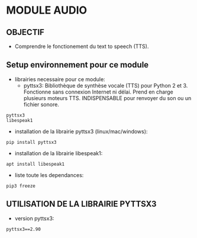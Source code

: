 # MODULE AUDIO

## OBJECTIF
* Comprendre le fonctionement du text to speech (TTS).

## Setup environnement pour ce module
* librairies necessaire pour ce module:
  * pyttsx3: Bibliothèque de synthèse vocale (TTS) pour Python 2 et 3.
  Fonctionne sans connexion Internet ni délai. 
  Prend en charge plusieurs moteurs TTS.
  INDISPENSABLE pour renvoyer du son ou un fichier sonore.

```
pyttsx3
libespeak1
```
* installation de la librairie pyttsx3 (linux/mac/windows):
```
pip install pyttsx3
```
* installation de la librairie libespeak1:
```
apt install libespeak1
```
* liste toute les dependances:
```
pip3 freeze
```
## UTILISATION DE LA LIBRAIRIE PYTTSX3
* version pyttsx3:
```
pyttsx3==2.90
```

